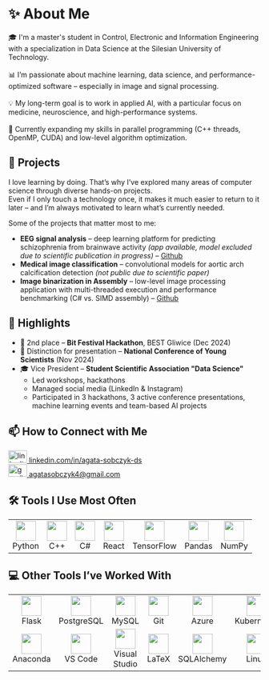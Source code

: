 
# ✨ About Me

🎓 I'm a master's student in Control, Electronic and Information Engineering with a specialization in Data Science at the Silesian University of Technology. <br><br>
📊 I’m passionate about machine learning, data science, and performance-optimized software – especially in image and signal processing.<br><br>
💡 My long-term goal is to work in applied AI, with a particular focus on medicine, neuroscience, and high-performance systems.<br><br>
🌱 Currently expanding my skills in parallel programming (C++ threads, OpenMP, CUDA) and low-level algorithm optimization.<br>

## 🚀 Projects

I love learning by doing. That’s why I’ve explored many areas of computer science through diverse hands-on projects.  
Even if I only touch a technology once, it makes it much easier to return to it later – and I’m always motivated to learn what’s currently needed.

Some of the projects that matter most to me:
- **EEG signal analysis** – deep learning platform for predicting schizophrenia from brainwave activity *(app available, model excluded due to scientific publication in progress)* – [Github](https://github.com/agatoneq/Cerebri-Sense)
- **Medical image classification** – convolutional models for aortic arch calcification detection *(not public due to scientific paper)*
- **Image binarization in Assembly** – low-level image processing application with multi-threaded execution and performance benchmarking (C# vs. SIMD assembly) – [Github](https://github.com/agatoneq/Image-Binarization-Asm)


## 📌 Highlights

- 🥈 2nd place – **Bit Festival Hackathon**, BEST Gliwice (Dec 2024)  
- 🧠 Distinction for presentation – **National Conference of Young Scientists** (Nov 2024)  
- 🎓 Vice President – **Student Scientific Association "Data Science"**  
  - Led workshops, hackathons
  - Managed social media (LinkedIn & Instagram)  
  - Participated in 3 hackathons, 3 active conference presentations, machine learning events and team-based AI projects  


## 📫 How to Connect with Me

<p align="left">
    <a href="https://www.linkedin.com/in/agata-sobczyk-ds/" target="_blank">
    <img src="https://raw.githubusercontent.com/maurodesouza/profile-readme-generator/master/src/assets/icons/social/linkedin/default.svg" width="37" height="25" alt="linkedin logo" />
    linkedin.com/in/agata-sobczyk-ds
  </a>
    <br>
  <a href="mailto:agatasobczyk4@gmail.com" target="_blank">
    <img src="https://raw.githubusercontent.com/maurodesouza/profile-readme-generator/master/src/assets/icons/social/gmail/default.svg" width="37" height="25" alt="gmail logo" />
    agatasobczyk4@gmail.com
  </a>
</p>


## 🛠️ Tools I Use Most Often

<table> <tr> <td align="center"><img src="https://cdn.jsdelivr.net/gh/devicons/devicon/icons/python/python-original.svg" height="40"/><br>Python</td> <td align="center"><img src="https://cdn.jsdelivr.net/gh/devicons/devicon/icons/cplusplus/cplusplus-original.svg" height="40"/><br>C++</td> <td align="center"><img src="https://cdn.jsdelivr.net/gh/devicons/devicon/icons/csharp/csharp-original.svg" height="40"/><br>C#</td> <td align="center"><img src="https://cdn.jsdelivr.net/gh/devicons/devicon/icons/react/react-original.svg" height="40"/><br>React</td> <td align="center"><img src="https://cdn.jsdelivr.net/gh/devicons/devicon/icons/tensorflow/tensorflow-original.svg" height="40"/><br>TensorFlow</td> <td align="center"><img src="https://cdn.jsdelivr.net/gh/devicons/devicon/icons/pandas/pandas-original.svg" height="40"/><br>Pandas</td> <td align="center"><img src="https://cdn.jsdelivr.net/gh/devicons/devicon/icons/numpy/numpy-original.svg" height="40"/><br>NumPy</td> </tr> </table>

          
## 💻 Other Tools I’ve Worked With

<table> <tr> <td align="center"><img src="https://cdn.jsdelivr.net/gh/devicons/devicon/icons/flask/flask-original.svg" height="40"/><br>Flask</td> <td align="center"><img src="https://cdn.jsdelivr.net/gh/devicons/devicon/icons/postgresql/postgresql-original.svg" height="40"/><br>PostgreSQL</td> <td align="center"><img src="https://cdn.jsdelivr.net/gh/devicons/devicon/icons/mysql/mysql-original.svg" height="40"/><br>MySQL</td> <td align="center"><img src="https://cdn.jsdelivr.net/gh/devicons/devicon/icons/git/git-original.svg" height="40"/><br>Git</td> <td align="center"><img src="https://cdn.jsdelivr.net/gh/devicons/devicon/icons/azure/azure-original.svg" height="40"/><br>Azure</td> <td align="center"><img src="https://cdn.jsdelivr.net/gh/devicons/devicon/icons/kubernetes/kubernetes-plain.svg" height="40"/><br>Kubernetes</td> </tr> <tr> <td align="center"><img src="https://cdn.jsdelivr.net/gh/devicons/devicon/icons/anaconda/anaconda-original.svg" height="40"/><br>Anaconda</td> <td align="center"><img src="https://cdn.jsdelivr.net/gh/devicons/devicon/icons/vscode/vscode-original.svg" height="40"/><br>VS Code</td> <td align="center"><img src="https://cdn.jsdelivr.net/gh/devicons/devicon/icons/visualstudio/visualstudio-plain.svg" height="40"/><br>Visual Studio</td> <td align="center"><img src="https://cdn.jsdelivr.net/gh/devicons/devicon/icons/latex/latex-original.svg" height="40"/><br>LaTeX</td> <td align="center"><img src="https://cdn.jsdelivr.net/gh/devicons/devicon/icons/sqlalchemy/sqlalchemy-original.svg" height="40"/><br>SQLAlchemy</td> <td align="center"><img src="https://cdn.jsdelivr.net/gh/devicons/devicon@latest/icons/linux/linux-original.svg" height="40"/><br>Linux</td> </tr> </table>


